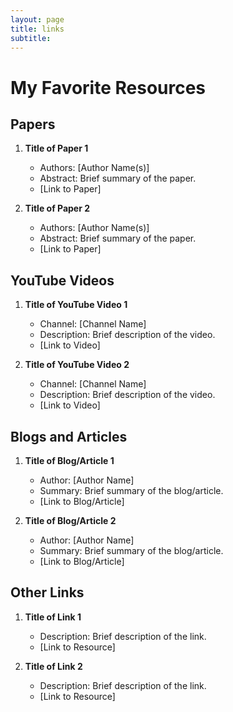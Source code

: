 ```yaml
---
layout: page
title: links
subtitle:
---
```

# My Favorite Resources

## Papers

1. **Title of Paper 1**
   - Authors: [Author Name(s)]
   - Abstract: Brief summary of the paper.
   - [Link to Paper]

2. **Title of Paper 2**
   - Authors: [Author Name(s)]
   - Abstract: Brief summary of the paper.
   - [Link to Paper]

<!-- Add more papers as needed -->

## YouTube Videos

1. **Title of YouTube Video 1**
   - Channel: [Channel Name]
   - Description: Brief description of the video.
   - [Link to Video]

2. **Title of YouTube Video 2**
   - Channel: [Channel Name]
   - Description: Brief description of the video.
   - [Link to Video]

<!-- Add more YouTube videos as needed -->

## Blogs and Articles

1. **Title of Blog/Article 1**
   - Author: [Author Name]
   - Summary: Brief summary of the blog/article.
   - [Link to Blog/Article]

2. **Title of Blog/Article 2**
   - Author: [Author Name]
   - Summary: Brief summary of the blog/article.
   - [Link to Blog/Article]

<!-- Add more blogs/articles as needed -->

## Other Links

1. **Title of Link 1**
   - Description: Brief description of the link.
   - [Link to Resource]

2. **Title of Link 2**
   - Description: Brief description of the link.
   - [Link to Resource]

<!-- Add more links as needed -->

